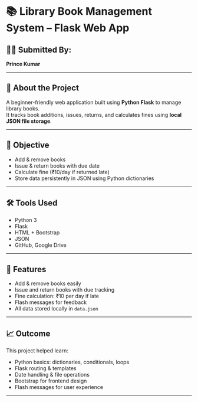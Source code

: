 # 📚 Library Book Management System – Flask Web App

## 👨‍💻 Submitted By:
**Prince Kumar**

---

## 📝 About the Project
A beginner-friendly web application built using **Python Flask** to manage library books.  
It tracks book additions, issues, returns, and calculates fines using **local JSON file storage**.

---

## 🎯 Objective
- Add & remove books  
- Issue & return books with due date  
- Calculate fine (₹10/day if returned late)  
- Store data persistently in JSON using Python     dictionaries  

---

## 🛠 Tools Used
- Python 3  
- Flask  
- HTML + Bootstrap  
- JSON  
- GitHub, Google Drive  

---

## 🌟 Features
- Add & remove books easily  
- Issue and return books with due tracking  
- Fine calculation: ₹10 per day if late  
- Flash messages for feedback  
- All data stored locally in `data.json`  

---

## 📈 Outcome
This project helped learn:
- Python basics: dictionaries, conditionals, loops  
- Flask routing & templates  
- Date handling & file operations  
- Bootstrap for frontend design  
- Flash messages for user experience

---

